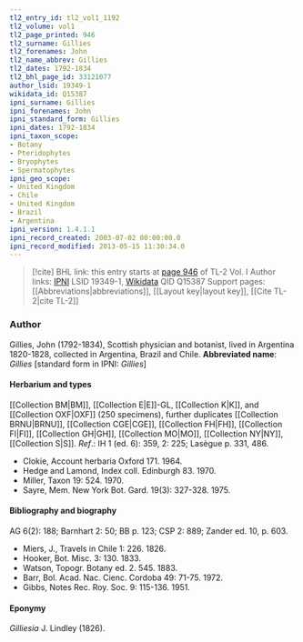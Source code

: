 ```yaml
---
tl2_entry_id: tl2_vol1_1192
tl2_volume: vol1
tl2_page_printed: 946
tl2_surname: Gillies
tl2_forenames: John
tl2_name_abbrev: Gillies
tl2_dates: 1792-1834
tl2_bhl_page_id: 33121077
author_lsid: 19349-1
wikidata_id: Q15387
ipni_surname: Gillies
ipni_forenames: John
ipni_standard_form: Gillies
ipni_dates: 1792-1834
ipni_taxon_scope: 
- Botany
- Pteridophytes
- Bryophytes
- Spermatophytes
ipni_geo_scope: 
- United Kingdom
- Chile
- United Kingdom
- Brazil
- Argentina
ipni_version: 1.4.1.1
ipni_record_created: 2003-07-02 00:00:00.0
ipni_record_modified: 2013-05-15 11:30:34.0
---
```


> [!cite] BHL link: this entry starts at [page 946](https://www.biodiversitylibrary.org/page/33121077) of TL-2 Vol. I
> Author links: [IPNI](https://www.ipni.org/a/19349-1) LSID 19349-1, [Wikidata](https://www.wikidata.org/wiki/Q15387) QID Q15387
> Support pages: [[Abbreviations|abbreviations]], [[Layout key|layout key]], [[Cite TL-2|cite TL-2]]

### Author

Gillies, John (1792-1834), Scottish physician and botanist, lived in Argentina 1820-1828, collected in Argentina, Brazil and Chile. 
**Abbreviated name**: *Gillies* \[standard form in IPNI: *Gillies*\]

#### Herbarium and types

[[Collection BM|BM]], [[Collection E|E]]-GL, [[Collection K|K]], and [[Collection OXF|OXF]] (250 specimens), further duplicates [[Collection BRNU|BRNU]], [[Collection CGE|CGE]], [[Collection FH|FH]], [[Collection FI|FI]], [[Collection GH|GH]], [[Collection MO|MO]], [[Collection NY|NY]], [[Collection S|S]].
*Ref*.: IH 1 (ed. 6): 359, 2: 225; Lasègue p. 331, 486.
- Clokie, Account herbaria Oxford 171. 1964.
- Hedge and Lamond, Index coll. Edinburgh 83. 1970.
- Miller, Taxon 19: 524. 1970.
- Sayre, Mem. New York Bot. Gard. 19(3): 327-328. 1975.

#### Bibliography and biography

AG 6(2): 188; Barnhart 2: 50; BB p. 123; CSP 2: 889; Zander ed. 10, p. 603.
- Miers, J., Travels in Chile 1: 226. 1826.
- Hooker, Bot. Misc. 3: 130. 1833.
- Watson, Topogr. Botany ed. 2. 545. 1883.
- Barr, Bol. Acad. Nac. Cienc. Cordoba 49: 71-75. 1972.
- Gibbs, Notes Rec. Roy. Soc. 9: 115-136. 1951.

#### Eponymy

*Gilliesia* J. Lindley (1826).

